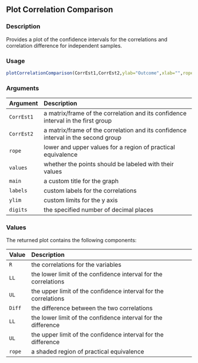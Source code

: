 ## Plot Correlation Comparison

### Description

Provides a plot of the confidence intervals for the correlations and correlation difference for independent samples.

### Usage

```r
plotCorrelationComparison(CorrEst1,CorrEst2,ylab="Outcome",xlab="",rope=NULL,values=TRUE,main=NULL,labels=NULL,ylim=NULL,digits=3)
```

### Arguments

Argument | Description
:-- | :--
```CorrEst1``` | a matrix/frame of the correlation and its confidence interval in the first group
```CorrEst2``` | a matrix/frame of the correlation and its confidence interval in the second group
```rope``` | lower and upper values for a region of practical equivalence
```values``` | whether the points should be labeled with their values
```main``` | a custom title for the graph
```labels``` | custom labels for the correlations
```ylim``` | custom limits for the y axis
```digits``` | the specified number of decimal places

### Values

The returned plot contains the following components:

Value | Description
:-- | :--
```R``` | the correlations for the variables
```LL``` | the lower limit of the confidence interval for the correlations
```UL``` | the upper limit of the confidence interval for the correlations
```Diff``` | the difference between the two correlations
```LL``` | the lower limit of the confidence interval for the difference
```UL``` | the upper limit of the confidence interval for the difference
```rope``` | a shaded region of practical equivalence
